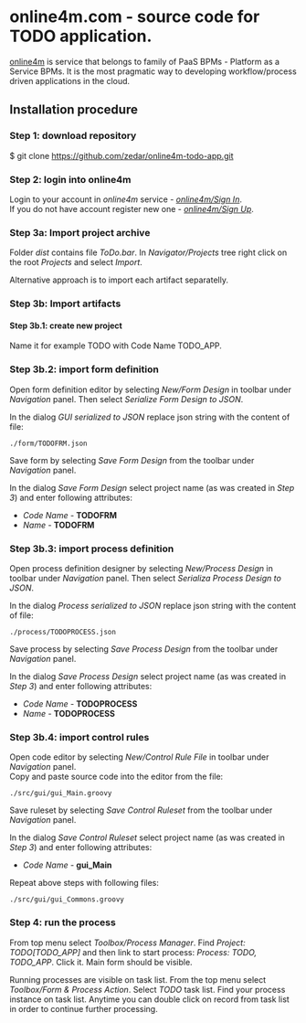 # online4m.com - source code for TODO application.

[online4m](https://www.online4m.com) is service that belongs to family of PaaS BPMs - Platform as a Service BPMs. It is the most pragmatic way to developing workflow/process driven applications in the cloud.

## Installation procedure

### Step 1: download repository

  $ git clone https://github.com/zedar/online4m-todo-app.git

### Step 2: login into online4m

Login to your account in *online4m* service - [*online4m/Sign In*](http://online4m/login/auth).  
If you do not have account register new one - [*online4m/Sign Up*](http://online4m.com/usr/create).

### Step 3a: Import project archive

Folder *dist* contains file *ToDo.bar*. In *Navigator/Projects* tree right click on the root *Projects* and select *Import*.

Alternative approach is to import each artifact separatelly.

### Step 3b: Import artifacts

#### Step 3b.1: create new project

Name it for example TODO with Code Name TODO_APP.

### Step 3b.2: import form definition

Open form definition editor by selecting *New/Form Design* in toolbar under *Navigation* panel. Then select *Serialize Form Design to JSON*.  

In the dialog *GUI serialized to JSON* replace json string with the content of file:

    ./form/TODOFRM.json

Save form by selecting *Save Form Design* from the toolbar under *Navigation* panel.

In the dialog *Save Form Design* select project name (as was created in *Step 3*) and enter following attributes:

* *Code Name* - **TODOFRM**
* *Name* - **TODOFRM** 


### Step 3b.3: import process definition

Open process definition designer by selecting *New/Process Design* in toolbar under *Navigation* panel. Then select *Serializa Process Design to JSON*.  

In the dialog *Process serialized to JSON* replace json string with the content of file:

    ./process/TODOPROCESS.json

Save process by selecting *Save Process Design* from the toolbar under *Navigation* panel. 

In the dialog *Save Process Design* select project name (as was created in *Step 3*) and enter following attributes:

* *Code Name* - **TODOPROCESS**
* *Name* - **TODOPROCESS**

### Step 3b.4: import control rules

Open code editor by selecting *New/Control Rule File* in toolbar under *Navigation* panel.  
Copy and paste source code into the editor from the file:

    ./src/gui/gui_Main.groovy

Save ruleset by selecting *Save Control Ruleset* from the toolbar under *Navigation* panel. 

In the dialog *Save Control Ruleset* select project name (as was created in *Step 3*) and enter following attributes:

* *Code Name* - **gui_Main**

Repeat above steps with following files:

    ./src/gui/gui_Commons.groovy

### Step 4: run the process

From top menu select *Toolbox/Process Manager*. Find *Project: TODO[TODO_APP]* and then link to start process: *Process: TODO, TODO_APP*. Click it. Main form should be visible.

Running processes are visible on task list. From the top menu select *Toolbox/Form & Process Action*. Select *TODO* task list. Find your process instance on task list. Anytime you can double click on record from task list in order to continue further processing.
